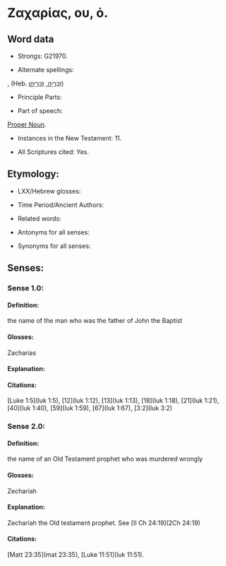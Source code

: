 # Ζαχαρίας, ου, ὁ.

<!-- Status: S3=Needs2ndReview -->
<!-- Lexica used for edits: BDAG, LN, BN, AS  -->

## Word data

* Strongs: G21970.

* Alternate spellings:

,  (Heb. [זְכַרְיָה](//en-uhl/H2140), [זְכַרְיָהוּ](//en-uhl/H2140)) 

* Principle Parts: 

* Part of speech: 

[Proper Noun](http://ugg.readthedocs.io/en/latest/proper_noun.html).

* Instances in the New Testament: 11.

* All Scriptures cited: Yes.

## Etymology: 


* LXX/Hebrew glosses: 


* Time Period/Ancient Authors: 


* Related words: 

* Antonyms for all senses:

* Synonyms for all senses: 


## Senses: 


### Sense  1.0: 

#### Definition: 

the name of the man who was the father of John the Baptist

#### Glosses: 

Zacharias 

#### Explanation: 


#### Citations: 

[Luke 1:5](luk 1:5), [12](luk 1:12), [13](luk 1:13), [18](luk 1:18), [21](luk 1:21), [40](luk 1:40), [59](luk 1:59), [67](luk 1:67), [3:2](luk 3:2)

### Sense  2.0: 

#### Definition: 

the name of an Old Testament prophet who was murdered wrongly

#### Glosses: 

Zechariah 

#### Explanation: 

Zechariah the Old testament prophet. See [II Ch 24:19](2Ch 24:19) 

#### Citations: 

[Matt 23:35](mat 23:35), [Luke 11:51](luk 11:51).

